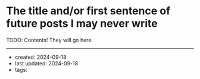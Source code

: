# The title and/or first sentence of future posts I may never write

TODO: Contents! They will go here.

--- 
- created: 2024-09-18
- last updated: 2024-09-18
- tags: 
